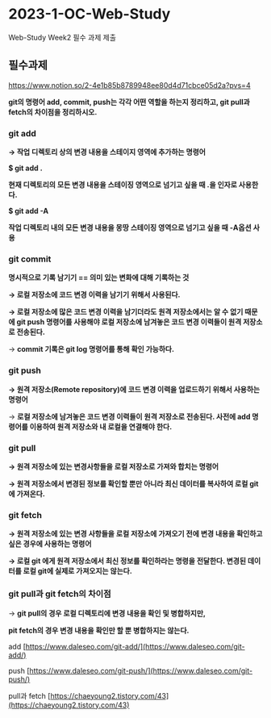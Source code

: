 # 2023-1-OC-Web-Study
Web-Study Week2 필수 과제 제출

## **필수과제**
https://www.notion.so/2-4e1b85b8789948ee80d4d71cbce05d2a?pvs=4

**git의 명령어 add, commit, push는 각각 어떤 역할을 하는지 정리하고,
git pull과 fetch의 차이점을 정리하시오.**

### git add

**→ 작업 디렉토리 상의 변경 내용을 스테이지 영역에 추가하는 명령어**

**$ git add .** 

**현재 디렉토리의 모든 변경 내용을 스테이징 영역으로 넘기고 싶을 때 .을 인자로 사용한다.**

**$ git add -A**

**작업 디렉토리 내의 모든 변경 내용을 몽땅 스테이징 영역으로 넘기고 싶을 때 -A옵션 사용**

### **git commit**

**명시적으로 기록 남기기 == 의미 있는 변화에 대해 기록하는 것**

**→ 로컬 저장소에 코드 변경 이력을 남기기 위해서 사용된다.**

**→ 로컬 저장소에 많은 코드 변경 이력을 남기더라도 원격 저장소에서는 알 수 없기 때문에 git push 명령어를 사용해야 로컬 저장소에 남겨놓은 코드 변경 이력들이 원격 저장소로 전송된다.** 

→ **commit 기록은 git log 명령어를 통해 확인 가능하다.**

### **git push**

**→ 원격 저장소(Remote repository)에 코드 변경 이력을 업로드하기 위해서 사용하는 명령어**

→ **로컬 저장소에 남겨놓은 코드 변경 이력들이 원격 저장소로 전송된다. 사전에 add 명령어를 이용하여 원격 저장소와 내 로컬을 연결해야 한다.**

### **git pull**

**→ 원격 저장소에 있는 변경사항들을 로컬 저장소로 가져와 합치는 명령어**

**→ 원격 저장소에서 변경된 정보를 확인할 뿐만 아니라 최신 데이터를 복사하여 로컬 git에 가져온다.**

### **git fetch**

**→ 원격 저장소에 있는 변경 사항들을 로컬 저장소에 가져오기 전에 변경 내용을 확인하고 싶은 경우에 사용하는 명령어**

**→ 로컬 git 에게 원격 저장소에서 최신 정보를 확인하라는 명령을 전달한다. 변경된 데이터를 로컬 git에 실제로 가져오지는 않는다.**

### git pull과 git fetch의 차이점

→ **git pull의 경우 로컬 디렉토리에 변경 내용을 확인 및 병합하지만,** 

**pit fetch의 경우 변경 내용을 확인만 할 뿐 병합하지는 않는다.**



add  [https://www.daleseo.com/git-add/](https://www.daleseo.com/git-add/)

push  [https://www.daleseo.com/git-push/](https://www.daleseo.com/git-push/)

pull과 fetch [https://chaeyoung2.tistory.com/43](https://chaeyoung2.tistory.com/43)
